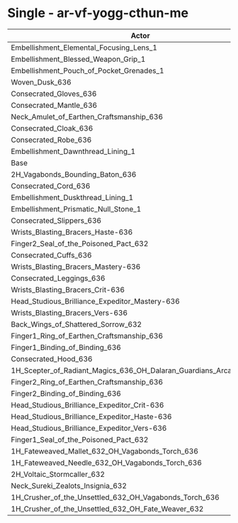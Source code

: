 # Single - ar-vf-yogg-cthun-me
| Actor | DPS | Increase |
|---|:---:|:---:|
|Embellishment_Elemental_Focusing_Lens_1|1123808|0.49%|
|Embellishment_Blessed_Weapon_Grip_1|1121133|0.25%|
|Embellishment_Pouch_of_Pocket_Grenades_1|1120894|0.23%|
|Woven_Dusk_636|1120712|0.22%|
|Consecrated_Gloves_636|1119400|0.10%|
|Consecrated_Mantle_636|1119117|0.07%|
|Neck_Amulet_of_Earthen_Craftsmanship_636|1119062|0.07%|
|Consecrated_Cloak_636|1118749|0.04%|
|Consecrated_Robe_636|1118648|0.03%|
|Embellishment_Dawnthread_Lining_1|1118329|0.00%|
|Base|1118306|0.00%|
|2H_Vagabonds_Bounding_Baton_636|1118182|-0.01%|
|Consecrated_Cord_636|1118161|-0.01%|
|Embellishment_Duskthread_Lining_1|1118087|-0.02%|
|Embellishment_Prismatic_Null_Stone_1|1118023|-0.03%|
|Consecrated_Slippers_636|1118014|-0.03%|
|Wrists_Blasting_Bracers_Haste-636|1117856|-0.04%|
|Finger2_Seal_of_the_Poisoned_Pact_632|1117839|-0.04%|
|Consecrated_Cuffs_636|1117554|-0.07%|
|Wrists_Blasting_Bracers_Mastery-636|1117335|-0.09%|
|Consecrated_Leggings_636|1116696|-0.14%|
|Wrists_Blasting_Bracers_Crit-636|1116684|-0.15%|
|Head_Studious_Brilliance_Expeditor_Mastery-636|1116237|-0.19%|
|Wrists_Blasting_Bracers_Vers-636|1115951|-0.21%|
|Back_Wings_of_Shattered_Sorrow_632|1115929|-0.21%|
|Finger1_Ring_of_Earthen_Craftsmanship_636|1115818|-0.22%|
|Finger1_Binding_of_Binding_636|1115342|-0.26%|
|Consecrated_Hood_636|1115155|-0.28%|
|1H_Scepter_of_Radiant_Magics_636_OH_Dalaran_Guardians_Arcanotool_632|1114869|-0.31%|
|Finger2_Ring_of_Earthen_Craftsmanship_636|1112948|-0.48%|
|Finger2_Binding_of_Binding_636|1112659|-0.50%|
|Head_Studious_Brilliance_Expeditor_Crit-636|1111675|-0.59%|
|Head_Studious_Brilliance_Expeditor_Haste-636|1111286|-0.63%|
|Head_Studious_Brilliance_Expeditor_Vers-636|1110648|-0.68%|
|Finger1_Seal_of_the_Poisoned_Pact_632|1108566|-0.87%|
|1H_Fateweaved_Mallet_632_OH_Vagabonds_Torch_636|1105737|-1.12%|
|1H_Fateweaved_Needle_632_OH_Vagabonds_Torch_636|1105232|-1.17%|
|2H_Voltaic_Stormcaller_632|1083651|-3.10%|
|Neck_Sureki_Zealots_Insignia_632|1077083|-3.69%|
|1H_Crusher_of_the_Unsettled_632_OH_Vagabonds_Torch_636|947861|-15.24%|
|1H_Crusher_of_the_Unsettled_632_OH_Fate_Weaver_632|943545|-15.63%|
